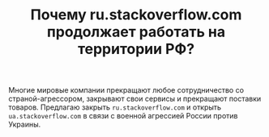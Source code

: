 ﻿---
title: "Почему ru.stackoverflow.com продолжает работать на территории РФ?"
se.owner.user_id: 12123
se.owner.display_name: "MobiDevices"
se.owner.link: "https://ru.meta.stackoverflow.com/users/12123/mobidevices"
se.link: "https://ru.meta.stackoverflow.com/questions/12024/%d0%9f%d0%be%d1%87%d0%b5%d0%bc%d1%83-ru-stackoverflow-com-%d0%bf%d1%80%d0%be%d0%b4%d0%be%d0%bb%d0%b6%d0%b0%d0%b5%d1%82-%d1%80%d0%b0%d0%b1%d0%be%d1%82%d0%b0%d1%82%d1%8c-%d0%bd%d0%b0-%d1%82%d0%b5%d1%80%d1%80%d0%b8%d1%82%d0%be%d1%80%d0%b8%d0%b8-%d0%a0%d0%a4"
se.question_id: 12024
se.post_type: question
---
<p>Многие мировые компании прекращают любое сотрудничество со страной-агрессором, закрывают свои сервисы и прекращают поставки товаров. Предлагаю закрыть <code>ru.stackoverflow.com</code> и открыть <code>ua.stackoverflow.com</code> в связи с военной агрессией России против Украины.</p>
